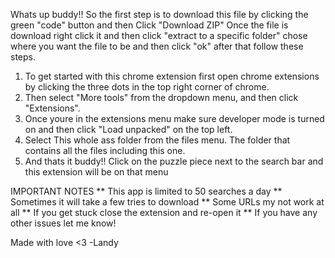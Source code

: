 Whats up buddy!!
So the first step is to download this file by clicking the green "code" button and then
Click "Download ZIP"
Once the file is download right click it and then click "extract to a specific folder"
chose where you want the file to be and then click "ok"
after that follow these steps.

1. To get started with this chrome extension first open chrome extensions by clicking the three dots in the top right corner of chrome.
2. Then select "More tools" from the dropdown menu, and then click "Extensions".
3. Once youre in the extensions menu make sure developer mode is turned on and then click "Load unpacked" on the top left.
4. Select This whole ass folder from the files menu. The folder that contains all the files including this one.
5. And thats it buddy!! Click on the puzzle piece next to the search bar and this extension will be on that menu

IMPORTANT NOTES
** This app is limited to 50 searches a day
** Sometimes it will take a few tries to download
** Some URLs my not work at all
** If you get stuck close the extension and re-open it
\*\* If you have any other issues let me know!

Made with love <3
-Landy
